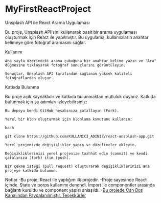 # MyFirstReactProject
Unsplash API ile React Arama Uygulaması

Bu proje, Unsplash API'sini kullanarak basit bir arama uygulaması oluşturmak için React ile yapılmıştır. Bu uygulama, kullanıcıların anahtar kelimeye göre fotoğraf aramasını sağlar.

Kullanım

    Ana sayfa üzerindeki arama çubuğuna bir anahtar kelime yazın ve "Ara" düğmesine tıklayarak fotoğraf sonuçlarını görüntüleyin.

    Sonuçlar, Unsplash API tarafından sağlanan yüksek kaliteli fotoğraflardan oluşur.

Katkıda Bulunma

Bu proje açık kaynaklıdır ve katkıda bulunmaktan mutluluk duyarız. Katkıda bulunmak için şu adımları izleyebilirsiniz:

    Bu depoyu kendi GitHub hesabınıza çatallayın (Fork).

    Yerel bir klon oluşturmak için klonlama komutunu kullanın:

    bash

    git clone https://github.com/KULLANICI_ADINIZ/react-unsplash-app.git

    Yerel projenizde değişiklikler yapın ve düzeltmeler ekleyin.

    Değişikliklerinizi yerel projenize taahhüt edin (commit) ve kendi çatalınıza (fork) itin (push).

    Bir çekme isteği (pull request) oluşturarak değişikliklerinizi ana projeye katkıda bulunun.

Notlar
-Bu proje, React ile yaptığım ilk projedir. 
-Proje sayesinde React içinde, State ve porps kullanımı denendi. İmport ile componentler arasında bağlantı kuruldu ve component yapısı anlaşıldı.
-<a href="https://www.youtube.com/@canboz">Bu projede Can Boz Kanalından Faydalanılmıştır. Teşekkürler</a>
